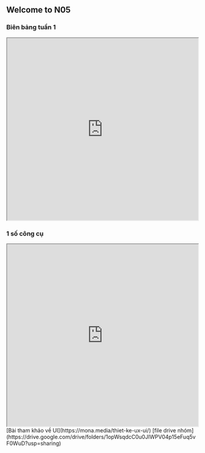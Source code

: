 ## Welcome to N05

### Biên bảng tuần 1  

<iframe src="https://drive.google.com/file/d/1ycygqiCTxkpQvweZ7oYCClfMcs3ktufv/preview" width="100%" height="480" allow="autoplay"></iframe>

### 1 số công cụ
<iframe src="https://sites.google.com/site/gdocs2direct/" width="100%" height="480"></iframe>  
[Bài tham khảo về UI](https://mona.media/thiet-ke-ux-ui/)  
[file drive nhóm](https://drive.google.com/drive/folders/1opWsqdcC0u0JIWPV04p15eFuq5vF0WuD?usp=sharing)

